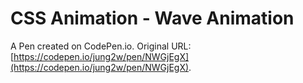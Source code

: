 # CSS Animation - Wave Animation

A Pen created on CodePen.io. Original URL: [https://codepen.io/jung2w/pen/NWGjEgX](https://codepen.io/jung2w/pen/NWGjEgX).


